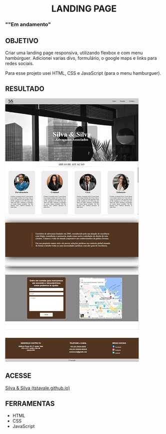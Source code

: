 <h1 align="center"> LANDING PAGE </h1>

<h3>""Em andamento"</h3>

<h2>OBJETIVO</h2>

Criar uma landing page responsiva, utilizando flexbox e com menu hambúrguer. Adicionei varias divs, formulário, o google maps e links para redes sociais.

Para esse projeto usei HTML, CSS e JavaScript (para o menu hamburguer).

<h2> RESULTADO</h2>

<img src="./img/Landin-page-Adv1.png">

<img src="./img/Landin-page-Adv2.png">

<h2>ACESSE</h2>

[Silva & Silva (tstavale.github.io)](https://tstavale.github.io/Landing_page/)

<h2>FERRAMENTAS</h2>

<ul>
  <li>HTML</li>

  <li>CSS</li>

<li>JavaScript</li>